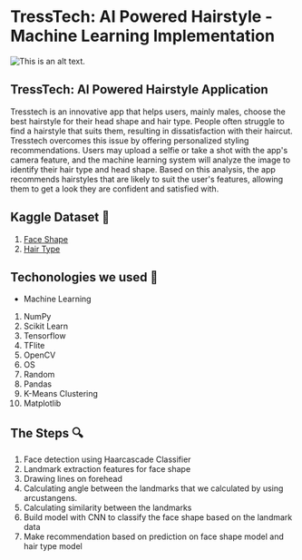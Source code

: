 # TressTech: AI Powered Hairstyle - Machine Learning Implementation

![This is an alt text.](https://i.pinimg.com/736x/64/b7/f4/64b7f49f3b0dc1c3fe84927a82a9bf65.jpg "This is a sample image.")

## TressTech: AI Powered Hairstyle Application
Tresstech is an innovative app that helps users, mainly males, choose the best hairstyle for their head shape and hair type. 
People often struggle to find a hairstyle that suits them, resulting in dissatisfaction with their haircut. Tresstech overcomes 
this issue by offering personalized styling recommendations. Users may upload a selfie or take a shot with the app's camera 
feature, and the machine learning system will analyze the image to identify their hair type and head shape. Based on this 
analysis, the app recommends hairstyles that are likely to suit the user's features, allowing them to get a look they are 
confident and satisfied with.

## Kaggle Dataset 📩
1. [Face Shape](https://www.kaggle.com/datasets/hanakb/men-face-shape)
2. [Hair Type](https://www.kaggle.com/datasets/vyombhatia/the-three-hair-types)

## Techonologies we used 🔧
* Machine Learning
1. NumPy
2. Scikit Learn
3. Tensorflow
4. TFlite
5. OpenCV
6. OS
7. Random
8. Pandas
9. K-Means Clustering
10. Matplotlib
## The Steps 🔍
1. Face detection using Haarcascade Classifier
2. Landmark extraction features for face shape
3. Drawing lines on forehead
4. Calculating angle between the landmarks that we calculated by using arcustangens.
5. Calculating similarity between the landmarks
6. Build model with CNN to classify the face shape based on the landmark data
7. Make recommendation based on prediction on face shape model and hair type model
